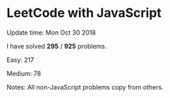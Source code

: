 # LeetCode with JavaScript

Update time: Mon Oct 30 2018

I have solved **295** / **925** problems.

Easy: 217

Medium: 78

Notes: All non-JavaScript problems copy from others.